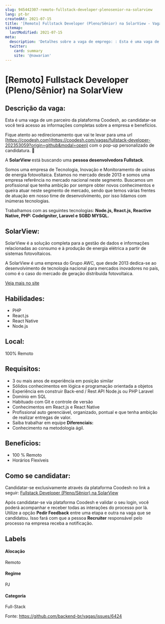 ```yaml
---
slug: 945442307-remoto-fullstack-developer-plenosenior-na-solarview
lang: pt-br
createdAt: 2021-07-15
title: '[Remoto] Fullstack Developer (Pleno/Sênior) na SolarView - Vaga de Emprego'
sitemap:
  lastModified: 2021-07-15
meta:
  description: 'Detalhes sobre a vaga de emprego: : Esta é uma vaga de um parceiro da plataforma Coodesh, ao candidatar-se você terá acesso as informações completas sobre a empresa e benefícios.  Fique atento ao redirecionamento que vai te levar para uma url [https://coodesh.com](https://coodesh.com/vagas/fullstack-developer-202353059?origin=github&modal=open) com o pop-up personalizado de candidatura. 👋 <p>A <strong>SolarView </strong>está buscando uma <strong>pessoa desenvolvedora Fullstack</strong>.</p> <p>Somos uma empresa de Tecnologia, Inovação e Monitoramento de usinas de energia fotovoltaica. Estamos no mercado desde 2013 e somos uma empresa referência no mercado nacional neste segmento. Buscamos um profissional que tenha ambição por sempre obter novos conhecimentos e queira atuar neste segmento de mercado, sendo que temos várias frentes de atuação em nosso time de desenvolvimento, por isso lidamos com inúmeras tecnologias.</p> <p>Trabalhamos com as seguintes tecnologias: <strong>Node.js, React.js, Reactive Native, PHP: CodeIgniter, Laravel e SGBD MYSQL.</strong></p> <p></p>'
  twitter:
    card: summary
    site: '@nawarian'
---
```


# [Remoto] Fullstack Developer (Pleno/Sênior) na SolarView

## Descrição da vaga: 
Esta é uma vaga de um parceiro da plataforma Coodesh, ao candidatar-se você terá acesso as informações completas sobre a empresa e benefícios.


Fique atento ao redirecionamento que vai te levar para uma url [https://coodesh.com](https://coodesh.com/vagas/fullstack-developer-202353059?origin=github&modal=open) com o pop-up personalizado de candidatura. 👋
<p>A <strong>SolarView </strong>está buscando uma <strong>pessoa desenvolvedora Fullstack</strong>.</p>
<p>Somos uma empresa de Tecnologia, Inovação e Monitoramento de usinas de energia fotovoltaica. Estamos no mercado desde 2013 e somos uma empresa referência no mercado nacional neste segmento. Buscamos um profissional que tenha ambição por sempre obter novos conhecimentos e queira atuar neste segmento de mercado, sendo que temos várias frentes de atuação em nosso time de desenvolvimento, por isso lidamos com inúmeras tecnologias.</p>
<p>Trabalhamos com as seguintes tecnologias: <strong>Node.js, React.js, Reactive Native, PHP: CodeIgniter, Laravel e SGBD MYSQL.</strong></p>
<p></p>

## SolarView: 
 <p>SolarView é a solução completa para a gestão de dados e informações relacionadas ao consumo e à produção de energia elétrica a partir de sistemas fotovoltaicos.</p>

<p>A SolarView é uma empresa do Grupo AWC, que desde 2013 dedica-se ao desenvolvimento de tecnologia nacional para mercados inovadores no país, como é o caso do mercado de geração distribuída fotovoltaica.</p><a href='https://coodesh.com/empresas/solarview'>Veja mais no site</a>

 ## Habilidades: 
 - PHP 
- React.js 
- React Native 
- Node.js
## Local: 
 100% Remoto
## Requisitos: 
 - 3 ou mais anos de experiência em posição similar 
- Sólidos conhecimentos em lógica e programação orientada a objetos 
- Experiência em construir Back-end / Rest API Node.js ou PHP Laravel 
- Domínio em SQL 
- Habituado com Git e controle de versão 
- Conhecimentos em React.js e React Native 
- Profissional auto gerenciável, organizado, pontual e que tenha ambição de realizar entregas de valor. 
- Saiba trabalhar em equipe
**Diferenciais:** 
 - Conhecimento na metodologia ágil.
## Benefícios: 
 - 100 % Remoto 
- Horários Flexíveis
## Como se candidatar:
Candidatar-se exclusivamente através da plataforma Coodesh no link a seguir: [Fullstack Developer (Pleno/Sênior) na SolarView](https://coodesh.com/vagas/fullstack-developer-202353059?origin=github&modal=open)


Após candidatar-se via plataforma Coodesh e validar o seu login, você poderá acompanhar e receber todas as interações do processo por lá. Utilize a opção <b>Pedir Feedback</b> entre uma etapa e outra na vaga que se candidatou. Isso fará com que a pessoa <b>Recruiter</b> responsável pelo processo na empresa receba a notificação.
## Labels
#### Alocação
Remoto
#### Regime
PJ
#### Categoria
Full-Stack

Fonte: https://github.com/backend-br/vagas/issues/6424